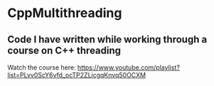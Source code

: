 # CppMultithreading
Code I have written while working through a course on C++ threading
---
Watch the course here: https://www.youtube.com/playlist?list=PLvv0ScY6vfd_ocTP2ZLicgqKnvq50OCXM
